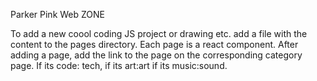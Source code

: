 Parker Pink Web ZONE

To add a new coool coding JS project or drawing etc. add a file with the content to the pages directory. Each page is a react component. After adding a page, add the link to the page on the corresponding category page. If its code: tech, if its art:art if its music:sound. 


